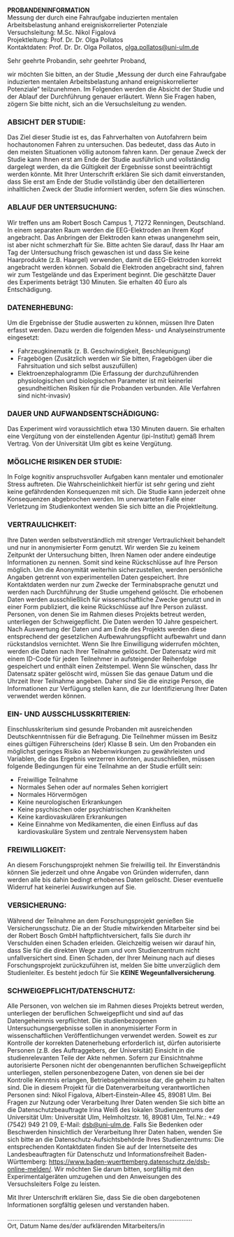 **PROBANDENINFORMATION**  
Messung der durch eine Fahraufgabe induzierten mentalen Arbeitsbelastung anhand ereigniskorrelierter Potenziale  
Versuchsleitung: M.Sc. Nikol Figalová  
Projektleitung: Prof. Dr. Dr. Olga Pollatos  
Kontaktdaten: Prof. Dr. Dr. Olga Pollatos, olga.pollatos@uni-ulm.de

Sehr geehrte Probandin, sehr geehrter Proband,

wir möchten Sie bitten, an der Studie „Messung der durch eine Fahraufgabe induzierten mentalen Arbeitsbelastung anhand ereigniskorrelierter Potenziale“ teilzunehmen. Im Folgenden werden die Absicht der Studie und der Ablauf der Durchführung genauer erläutert. Wenn Sie Fragen haben, zögern Sie bitte nicht, sich an die Versuchsleitung zu wenden.

### ABSICHT DER STUDIE:
Das Ziel dieser Studie ist es, das Fahrverhalten von Autofahrern beim hochautonomen Fahren zu untersuchen. Das bedeutet, dass das Auto in den meisten Situationen völlig autonom fahren kann. Der genaue Zweck der Studie kann Ihnen erst am Ende der Studie ausführlich und vollständig dargelegt werden, da die Gültigkeit der Ergebnisse sonst beeinträchtigt werden könnte. Mit Ihrer Unterschrift erklären Sie sich damit einverstanden, dass Sie erst am Ende der Studie vollständig über den detaillierteren inhaltlichen Zweck der Studie informiert werden, sofern Sie dies wünschen.

### ABLAUF DER UNTERSUCHUNG:
Wir treffen uns am Robert Bosch Campus 1, 71272 Renningen, Deutschland. In einem separaten Raum werden die EEG-Elektroden an Ihrem Kopf angebracht. Das Anbringen der Elektroden kann etwas unangenehm sein, ist aber nicht schmerzhaft für Sie. Bitte achten Sie darauf, dass Ihr Haar am Tag der Untersuchung frisch gewaschen ist und dass Sie keine Haarprodukte (z.B. Haargel) verwenden, damit die EEG-Elektroden korrekt angebracht werden können. Sobald die Elektroden angebracht sind, fahren wir zum Testgelände und das Experiment beginnt. Die geschätzte Dauer des Experiments beträgt 130 Minuten. Sie erhalten 40 Euro als Entschädigung.

### DATENERHEBUNG:
Um die Ergebnisse der Studie auswerten zu können, müssen Ihre Daten erfasst werden. Dazu werden die folgenden Mess- und Analyseinstrumente eingesetzt:  
- Fahrzeugkinematik (z. B. Geschwindigkeit, Beschleunigung)  
- Fragebögen (Zusätzlich werden wir Sie bitten, Fragebögen über die Fahrsituation und sich selbst auszufüllen)  
- Elektroenzephalogramm (Die Erfassung der durchzuführenden physiologischen und biologischen Parameter ist mit keinerlei gesundheitlichen Risiken für die Probanden verbunden. Alle Verfahren sind nicht-invasiv)  

### DAUER UND AUFWANDSENTSCHÄDIGUNG:
Das Experiment wird voraussichtlich etwa 130 Minuten dauern. Sie erhalten eine Vergütung von der einstellenden Agentur (ipi-Institut) gemäß Ihrem Vertrag. Von der Universität Ulm gibt es keine Vergütung.

### MÖGLICHE RISIKEN DER STUDIE:
In Folge kognitiv anspruchsvoller Aufgaben kann mentaler und emotionaler Stress auftreten. Die Wahrscheinlichkeit hierfür ist sehr gering und zieht keine gefährdenden Konsequenzen mit sich. Die Studie kann jederzeit ohne Konsequenzen abgebrochen werden. Im unerwarteten Falle einer Verletzung im Studienkontext wenden Sie sich bitte an die Projektleitung.

### VERTRAULICHKEIT:
Ihre Daten werden selbstverständlich mit strenger Vertraulichkeit behandelt und nur in anonymisierter Form genutzt. Wir werden Sie zu keinem Zeitpunkt der Untersuchung bitten, Ihren Namen oder andere eindeutige Informationen zu nennen. Somit sind keine Rückschlüsse auf Ihre Person möglich. Um die Anonymität weiterhin sicherzustellen, werden persönliche Angaben getrennt von experimentellen Daten gespeichert. Ihre Kontaktdaten werden nur zum Zwecke der Terminabsprache genutzt und werden nach Durchführung der Studie umgehend gelöscht. Die erhobenen Daten werden ausschließlich für wissenschaftliche Zwecke genutzt und in einer Form publiziert, die keine Rückschlüsse auf Ihre Person zulässt. Personen, von denen Sie im Rahmen dieses Projekts betreut werden, unterliegen der Schweigepflicht. Die Daten werden 10 Jahre gespeichert. Nach Auswertung der Daten und am Ende des Projekts werden diese entsprechend der gesetzlichen Aufbewahrungspflicht aufbewahrt und dann rückstandslos vernichtet. Wenn Sie Ihre Einwilligung widerrufen möchten, werden die Daten nach Ihrer Teilnahme gelöscht. Der Datensatz wird mit einem ID-Code für jeden Teilnehmer in aufsteigender Reihenfolge gespeichert und enthält einen Zeitstempel. Wenn Sie wünschen, dass Ihr Datensatz später gelöscht wird, müssen Sie das genaue Datum und die Uhrzeit Ihrer Teilnahme angeben. Daher sind Sie die einzige Person, die Informationen zur Verfügung stellen kann, die zur Identifizierung Ihrer Daten verwendet werden können.

### EIN- UND AUSSCHLUSSKRITERIEN:
Einschlusskriterium sind gesunde Probanden mit ausreichenden Deutschkenntnissen für die Befragung. Die Teilnehmer müssen im Besitz eines gültigen Führerscheins (der) Klasse B sein. Um den Probanden ein möglichst geringes Risiko an Nebenwirkungen zu gewährleisten und Variablen, die das Ergebnis verzerren könnten, auszuschließen, müssen folgende Bedingungen für eine Teilnahme an der Studie erfüllt sein:  
- Freiwillige Teilnahme  
- Normales Sehen oder auf normales Sehen korrigiert  
- Normales Hörvermögen  
- Keine neurologischen Erkrankungen  
- Keine psychischen oder psychiatrischen Krankheiten  
- Keine kardiovaskulären Erkrankungen  
- Keine Einnahme von Medikamenten, die einen Einfluss auf das kardiovaskuläre System und zentrale Nervensystem haben  

### FREIWILLIGKEIT:
An diesem Forschungsprojekt nehmen Sie freiwillig teil. Ihr Einverständnis können Sie jederzeit und ohne Angabe von Gründen widerrufen, dann werden alle bis dahin bedingt erhobenes Daten gelöscht. Dieser eventuelle Widerruf hat keinerlei Auswirkungen auf Sie.

### VERSICHERUNG:
Während der Teilnahme an dem Forschungsprojekt genießen Sie Versicherungsschutz. Die an der Studie mitwirkenden Mitarbeiter sind bei der Robert Bosch GmbH haftpflichtversichert, falls Sie durch ihr Verschulden einen Schaden erleiden. Gleichzeitig weisen wir darauf hin, dass Sie für die direkten Wege zum und vom Studienzentrum nicht unfallversichert sind. Einen Schaden, der Ihrer Meinung nach auf dieses Forschungsprojekt zurückzuführen ist, melden Sie bitte unverzüglich dem Studienleiter. Es besteht jedoch für Sie **KEINE Wegeunfallversicherung**.

### SCHWEIGEPFLICHT/DATENSCHUTZ:
Alle Personen, von welchen sie im Rahmen dieses Projekts betreut werden, unterliegen der beruflichen Schweigepflicht und sind auf das Datengeheimnis verpflichtet. Die studienbezogenen Untersuchungsergebnisse sollen in anonymisierter Form in wissenschaftlichen Veröffentlichungen verwendet werden. Soweit es zur Kontrolle der korrekten Datenerhebung erforderlich ist, dürfen autorisierte Personen (z.B. des Auftraggebers, der Universität) Einsicht in die studienrelevanten Teile der Akte nehmen. Sofern zur Einsichtnahme autorisierte Personen nicht der obengenannten beruflichen Schweigepflicht unterliegen, stellen personenbezogene Daten, von denen sie bei der Kontrolle Kenntnis erlangen, Betriebsgeheimnisse dar, die geheim zu halten sind. Die in diesem Projekt für die Datenverarbeitung verantwortlichen Personen sind: Nikol Figalova, Albert-Einstein-Allee 45, 89081 Ulm. Bei Fragen zur Nutzung oder Verarbeitung Ihrer Daten wenden Sie sich bitte an die Datenschutzbeauftragte Irina Weiß des lokalen Studienzentrums der Universität Ulm: Universität Ulm, Helmholtzstr. 16, 89081 Ulm, Tel.Nr.: +49 (7542) 949 21 09, E-Mail: dsb@uni-ulm.de. Falls Sie Bedenken oder Beschwerden hinsichtlich der Verarbeitung Ihrer Daten haben, wenden Sie sich bitte an die Datenschutz-Aufsichtsbehörde Ihres Studienzentrums: Die entsprechenden Kontaktdaten finden Sie auf der Internetseite des Landesbeauftragten für Datenschutz und Informationsfreiheit Baden-Württemberg: https://www.baden-wuerttemberg.datenschutz.de/dsb-online-melden/. Wir möchten Sie darum bitten, sorgfältig mit den Experimentalgeräten umzugehen und den Anweisungen des Versuchsleiters Folge zu leisten.

Mit Ihrer Unterschrift erklären Sie, dass Sie die oben dargebotenen Informationen sorgfältig gelesen und verstanden haben.

.........................................   ...............................................................  
Ort, Datum Name des/der aufklärenden Mitarbeiters/in
